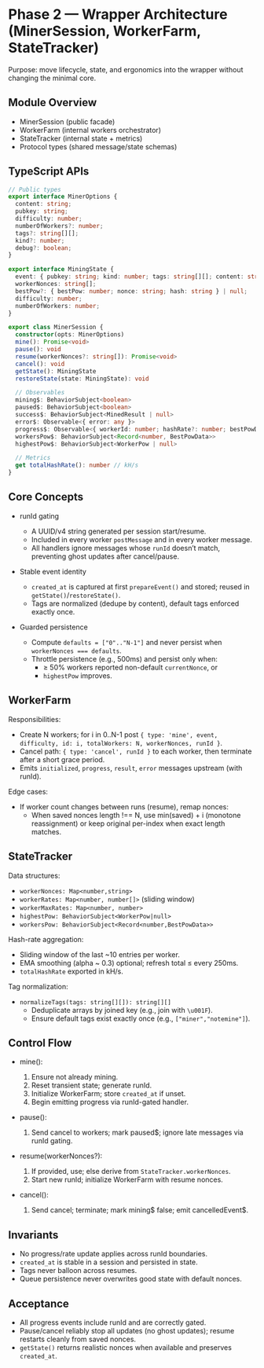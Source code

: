 # Phase 2 — Wrapper Architecture (MinerSession, WorkerFarm, StateTracker)

Purpose: move lifecycle, state, and ergonomics into the wrapper without changing the minimal core.

## Module Overview

- MinerSession (public facade)
- WorkerFarm (internal workers orchestrator)
- StateTracker (internal state + metrics)
- Protocol types (shared message/state schemas)

## TypeScript APIs

```ts
// Public types
export interface MinerOptions {
  content: string;
  pubkey: string;
  difficulty: number;
  numberOfWorkers?: number;
  tags?: string[][];
  kind?: number;
  debug?: boolean;
}

export interface MiningState {
  event: { pubkey: string; kind: number; tags: string[][]; content: string; created_at: number };
  workerNonces: string[];
  bestPow?: { bestPow: number; nonce: string; hash: string } | null;
  difficulty: number;
  numberOfWorkers: number;
}

export class MinerSession {
  constructor(opts: MinerOptions)
  mine(): Promise<void>
  pause(): void
  resume(workerNonces?: string[]): Promise<void>
  cancel(): void
  getState(): MiningState
  restoreState(state: MiningState): void

  // Observables
  mining$: BehaviorSubject<boolean>
  paused$: BehaviorSubject<boolean>
  success$: BehaviorSubject<MinedResult | null>
  error$: Observable<{ error: any }>
  progress$: Observable<{ workerId: number; hashRate?: number; bestPowData?: BestPowData }>
  workersPow$: BehaviorSubject<Record<number, BestPowData>>
  highestPow$: BehaviorSubject<WorkerPow | null>

  // Metrics
  get totalHashRate(): number // kH/s
}
```

## Core Concepts

- runId gating
  - A UUID/v4 string generated per session start/resume.
  - Included in every worker `postMessage` and in every worker message.
  - All handlers ignore messages whose `runId` doesn’t match, preventing ghost updates after cancel/pause.

- Stable event identity
  - `created_at` is captured at first `prepareEvent()` and stored; reused in `getState()`/`restoreState()`.
  - Tags are normalized (dedupe by content), default tags enforced exactly once.

- Guarded persistence
  - Compute `defaults = ["0".."N-1"]` and never persist when `workerNonces === defaults`.
  - Throttle persistence (e.g., 500ms) and persist only when:
    - ≥ 50% workers reported non-default `currentNonce`, or
    - `highestPow` improves.

## WorkerFarm

Responsibilities:
- Create N workers; for i in 0..N-1 post `{ type: 'mine', event, difficulty, id: i, totalWorkers: N, workerNonces, runId }`.
- Cancel path: `{ type: 'cancel', runId }` to each worker, then terminate after a short grace period.
- Emits `initialized`, `progress`, `result`, `error` messages upstream (with runId).

Edge cases:
- If worker count changes between runs (resume), remap nonces:
  - When saved nonces length !== N, use min(saved) + i (monotone reassignment) or keep original per-index when exact length matches.

## StateTracker

Data structures:
- `workerNonces: Map<number,string>`
- `workerRates: Map<number, number[]>` (sliding window)
- `workerMaxRates: Map<number, number>`
- `highestPow: BehaviorSubject<WorkerPow|null>`
- `workersPow: BehaviorSubject<Record<number,BestPowData>>`

Hash-rate aggregation:
- Sliding window of the last ~10 entries per worker.
- EMA smoothing (alpha ~ 0.3) optional; refresh total ≤ every 250ms.
- `totalHashRate` exported in kH/s.

Tag normalization:
- `normalizeTags(tags: string[][]): string[][]`
  - Deduplicate arrays by joined key (e.g., join with `\u001F`).
  - Ensure default tags exist exactly once (e.g., `["miner","notemine"]`).

## Control Flow

- mine():
  1) Ensure not already mining.
  2) Reset transient state; generate runId.
  3) Initialize WorkerFarm; store `created_at` if unset.
  4) Begin emitting progress via runId-gated handler.

- pause():
  1) Send cancel to workers; mark paused$; ignore late messages via runId gating.

- resume(workerNonces?):
  1) If provided, use; else derive from `StateTracker.workerNonces`.
  2) Start new runId; initialize WorkerFarm with resume nonces.

- cancel():
  1) Send cancel; terminate; mark mining$ false; emit cancelledEvent$.

## Invariants

- No progress/rate update applies across runId boundaries.
- `created_at` is stable in a session and persisted in state.
- Tags never balloon across resumes.
- Queue persistence never overwrites good state with default nonces.

## Acceptance

- All progress events include runId and are correctly gated.
- Pause/cancel reliably stop all updates (no ghost updates); resume restarts cleanly from saved nonces.
- `getState()` returns realistic nonces when available and preserves `created_at`.

